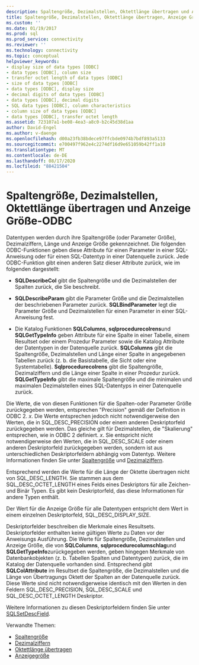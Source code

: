 ```yaml
---
description: Spaltengröße, Dezimalstellen, Oktettlänge übertragen und Anzeige Größe-ODBC
title: Spaltengröße, Dezimalstellen, Oktettlänge übertragen, Anzeige Größe | Microsoft-Dokumentation
ms.custom: ''
ms.date: 01/19/2017
ms.prod: sql
ms.prod_service: connectivity
ms.reviewer: ''
ms.technology: connectivity
ms.topic: conceptual
helpviewer_keywords:
- display size of data types [ODBC]
- data types [ODBC], column size
- transfer octet length of data types [ODBC]
- size of data types [ODBC]
- data types [ODBC], display size
- decimal digits of data types [ODBC]
- data types [ODBC], decimal digits
- SQL data types [ODBC], column characteristics
- column size of data types [ODBC]
- data types [ODBC], transfer octet length
ms.assetid: 723107a1-be08-4ea3-a8c0-b2c45d38d1aa
author: David-Engel
ms.author: v-daenge
ms.openlocfilehash: d00a23fb38bdece97ffcbde0974b7bdf893a5133
ms.sourcegitcommit: e700497f962e4c2274df16d9e651059b42ff1a10
ms.translationtype: MT
ms.contentlocale: de-DE
ms.lasthandoff: 08/17/2020
ms.locfileid: "88421504"
---
```

# <a name="column-size-decimal-digits-transfer-octet-length-and-display-size---odbc"></a>Spaltengröße, Dezimalstellen, Oktettlänge übertragen und Anzeige Größe-ODBC
Datentypen werden durch ihre Spaltengröße (oder Parameter Größe), Dezimalziffern, Länge und Anzeige Größe gekennzeichnet. Die folgenden ODBC-Funktionen geben diese Attribute für einen Parameter in einer SQL-Anweisung oder für einen SQL-Datentyp in einer Datenquelle zurück. Jede ODBC-Funktion gibt einen anderen Satz dieser Attribute zurück, wie im folgenden dargestellt:  
  
-   **SQLDescribeCol** gibt die Spaltengröße und die Dezimalstellen der Spalten zurück, die Sie beschreibt.  
  
-   **SQLDescribeParam** gibt die Parameter Größe und die Dezimalstellen der beschriebenen Parameter zurück. **SQLBindParameter** legt die Parameter Größe und Dezimalstellen für einen Parameter in einer SQL-Anweisung fest.  
  
-   Die Katalog Funktionen **SQLColumns**, **sqlprocedurecolrens**und **SQLGetTypeInfo** geben Attribute für eine Spalte in einer Tabelle, einem Resultset oder einem Prozedur Parameter sowie die Katalog Attribute der Datentypen in der Datenquelle zurück. **SQLColumns** gibt die Spaltengröße, Dezimalstellen und Länge einer Spalte in angegebenen Tabellen zurück (z. b. die Basistabelle, die Sicht oder eine Systemtabelle). **Sqlprocedurecolrens** gibt die Spaltengröße, Dezimalziffern und die Länge einer Spalte in einer Prozedur zurück. **SQLGetTypeInfo** gibt die maximale Spaltengröße und die minimalen und maximalen Dezimalstellen eines SQL-Datentyps in einer Datenquelle zurück.  
  
 Die Werte, die von diesen Funktionen für die Spalten-oder Parameter Größe zurückgegeben werden, entsprechen "Precision" gemäß der Definition in ODBC 2. *x*. Die Werte entsprechen jedoch nicht notwendigerweise den Werten, die in SQL_DESC_PRECISION oder einem anderen Deskriptorfeld zurückgegeben werden. Das gleiche gilt für Dezimalstellen, die "Skalierung" entsprechen, wie in ODBC 2 definiert. *x*. Sie entspricht nicht notwendigerweise den Werten, die in SQL_DESC_SCALE oder einem anderen Deskriptorfeld zurückgegeben werden, sondern ist aus unterschiedlichen Deskriptorfeldern abhängig vom Datentyp. Weitere Informationen finden Sie unter [Spaltengröße](../../../odbc/reference/appendixes/column-size.md) und [Dezimalziffern](../../../odbc/reference/appendixes/decimal-digits.md).  
  
 Entsprechend werden die Werte für die Länge der Oktette übertragen nicht von SQL_DESC_LENGTH. Sie stammen aus dem SQL_DESC_OCTET_LENGTH eines Felds eines Deskriptors für alle Zeichen-und Binär Typen. Es gibt kein Deskriptorfeld, das diese Informationen für andere Typen enthält.  
  
 Der Wert für die Anzeige Größe für alle Datentypen entspricht dem Wert in einem einzelnen Deskriptorfeld, SQL_DESC_DISPLAY_SIZE.  
  
 Deskriptorfelder beschreiben die Merkmale eines Resultsets. Deskriptorfelder enthalten keine gültigen Werte zu Daten vor der Anweisungs Ausführung. Die Werte für Spaltengröße, Dezimalstellen und Anzeige Größe, die von **SQLColumns**, **sqlprocedurecolumschlag**und **SQLGetTypeInfo**zurückgegeben werden, geben hingegen Merkmale von Datenbankobjekten (z. b. Tabellen Spalten und Datentypen) zurück, die im Katalog der Datenquelle vorhanden sind. Entsprechend gibt **SQLColAttribute** im Resultset die Spaltengröße, die Dezimalstellen und die Länge von Übertragungs Oktett der Spalten an der Datenquelle zurück. Diese Werte sind nicht notwendigerweise identisch mit den Werten in den Feldern SQL_DESC_PRECISION, SQL_DESC_SCALE und SQL_DESC_OCTET_LENGTH Deskriptor.  
  
 Weitere Informationen zu diesen Deskriptorfeldern finden Sie unter [SQLSetDescField](../../../odbc/reference/syntax/sqlsetdescfield-function.md).  
  
 Verwandte Themen:  
  
-   [Spaltengröße](../../../odbc/reference/appendixes/column-size.md)  
-   [Dezimalziffern](../../../odbc/reference/appendixes/decimal-digits.md)  
-   [Oktettlänge übertragen](../../../odbc/reference/appendixes/transfer-octet-length.md)  
-   [Anzeigegröße](../../../odbc/reference/appendixes/display-size.md)
